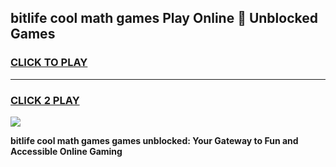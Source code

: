 
## bitlife cool math games Play Online 👋 Unblocked Games
<h3>
<a href="https://news.freeplayer.one?title=bitlife_cool_math_games&ref=17CMG">CLICK TO PLAY</a></h3>
<hr>

<h3>
<a href="https://news.freeplayer.one?title=bitlife_cool_math_games&ref=17CMG">CLICK 2 PLAY</a>
  
</h3>

<a href="https://news.freeplayer.one?title=bitlife_cool_math_games&ref=17CMG/"><img src="https://clearcache.store/games.png"></a>


**bitlife cool math games games unblocked: Your Gateway to Fun and Accessible Online Gaming**
